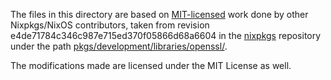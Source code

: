 The files in this directory are based on [MIT-licensed](https://github.com/NixOS/nixpkgs/blob/e4de71784c346c987e715ed370f05866d68a6604/COPYING) work done by other Nixpkgs/NixOS contributors, taken from revision e4de71784c346c987e715ed370f05866d68a6604 in the [nixpkgs](https://github.com/NixOS/nixpkgs/) repository under the path [pkgs/development/libraries/openssl/](https://github.com/NixOS/nixpkgs/blob/e4de71784c346c987e715ed370f05866d68a6604/pkgs/development/libraries/openssl/).

The modifications made are licensed under the MIT License as well.
